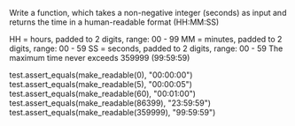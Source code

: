 Write a function, which takes a non-negative integer (seconds) as input and returns the time in a human-readable format (HH:MM:SS)

HH = hours, padded to 2 digits, range: 00 - 99
MM = minutes, padded to 2 digits, range: 00 - 59
SS = seconds, padded to 2 digits, range: 00 - 59
The maximum time never exceeds 359999 (99:59:59)


test.assert_equals(make_readable(0), "00:00:00")
test.assert_equals(make_readable(5), "00:00:05")
test.assert_equals(make_readable(60), "00:01:00")
test.assert_equals(make_readable(86399), "23:59:59")
test.assert_equals(make_readable(359999), "99:59:59")